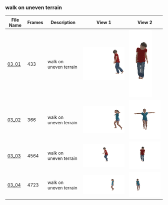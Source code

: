### walk on uneven terrain
|File Name|Frames|Description|View 1|View 2|
|-|-|-|-|-|
|[03_01](https://github.com/Shriinivas/cmubvh/raw/main/Sequence-001-009/03/Data/03_01.zip)|433|walk on uneven terrain|<img src="https://github.com/Shriinivas/cmubvhgifs/blob/main/Sequence-001-009/03/03_01_0.gif"/>|<img src="https://github.com/Shriinivas/cmubvhgifs/blob/main/Sequence-001-009/03/03_01_1.gif"/>|
|[03_02](https://github.com/Shriinivas/cmubvh/raw/main/Sequence-001-009/03/Data/03_02.zip)|366|walk on uneven terrain|<img src="https://github.com/Shriinivas/cmubvhgifs/blob/main/Sequence-001-009/03/03_02_0.gif"/>|<img src="https://github.com/Shriinivas/cmubvhgifs/blob/main/Sequence-001-009/03/03_02_1.gif"/>|
|[03_03](https://github.com/Shriinivas/cmubvh/raw/main/Sequence-001-009/03/Data/03_03.zip)|4564|walk on uneven terrain|<img src="https://github.com/Shriinivas/cmubvhgifs/blob/main/Sequence-001-009/03/03_03_0.gif"/>|<img src="https://github.com/Shriinivas/cmubvhgifs/blob/main/Sequence-001-009/03/03_03_1.gif"/>|
|[03_04](https://github.com/Shriinivas/cmubvh/raw/main/Sequence-001-009/03/Data/03_04.zip)|4723|walk on uneven terrain|<img src="https://github.com/Shriinivas/cmubvhgifs/blob/main/Sequence-001-009/03/03_04_0.gif"/>|<img src="https://github.com/Shriinivas/cmubvhgifs/blob/main/Sequence-001-009/03/03_04_1.gif"/>|
